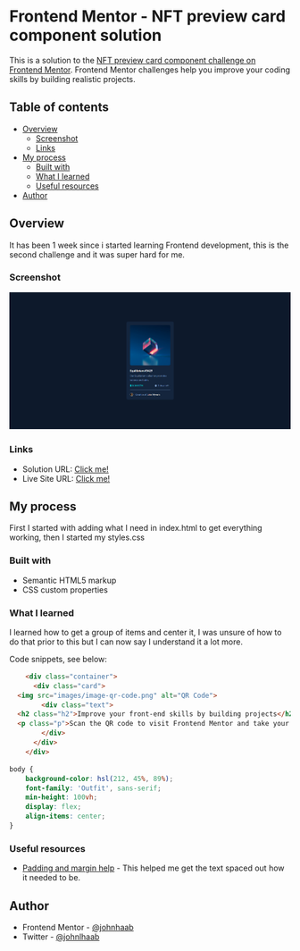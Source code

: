 # Frontend Mentor - NFT preview card component solution

This is a solution to the [NFT preview card component challenge on Frontend Mentor](https://www.frontendmentor.io/challenges/nft-preview-card-component-SbdUL_w0U). Frontend Mentor challenges help you improve your coding skills by building realistic projects. 

## Table of contents

- [Overview](#overview)
  - [Screenshot](#screenshot)
  - [Links](#links)
- [My process](#my-process)
  - [Built with](#built-with)
  - [What I learned](#what-i-learned)
  - [Useful resources](#useful-resources)
- [Author](#author)

## Overview

It has been 1 week since i started learning Frontend development, this is the second challenge and it was super hard for me.

### Screenshot

![](final.png)

### Links

- Solution URL: [Click me!](https://your-solution-url.com)
- Live Site URL: [Click me!](https://johnhaab.github.io/QR-code-component/)

## My process

First I started with adding what I need in index.html to get everything working, then I started my styles.css

### Built with

- Semantic HTML5 markup
- CSS custom properties

### What I learned

I learned how to get a group of items and center it, I was unsure of how to do that prior to this but I can now say I understand it a lot more.

Code snippets, see below:

```html
    <div class="container">
      <div class="card">
  <img src="images/image-qr-code.png" alt="QR Code">
        <div class="text">
  <h2 class="h2">Improve your front-end skills by building projects</h2>
  <p class="p">Scan the QR code to visit Frontend Mentor and take your coding skills to the next level</p>
        </div>
      </div>
    </div>
```
```css
body {
    background-color: hsl(212, 45%, 89%);
    font-family: 'Outfit', sans-serif;
    min-height: 100vh;
    display: flex;
    align-items: center;
}
```

### Useful resources

- [Padding and margin help](https://forum.freecodecamp.org/t/adding-space-between-h1-h2-h6-and-p/393073) - This helped me get the text spaced out how it needed to be.

## Author

- Frontend Mentor - [@johnhaab](https://www.frontendmentor.io/profile/johnhaab)
- Twitter - [@johnlhaab](https://www.twitter.com/johnlhaab)
